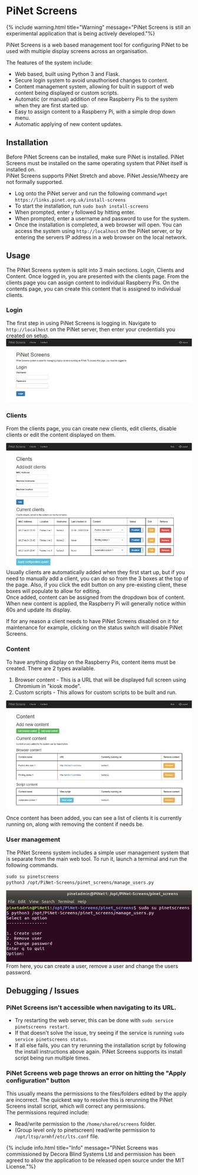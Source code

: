 # PiNet Screens

{% include warning.html title="Warning" message="PiNet Screens is still an experimental application that is being actively developed."%}   

PiNet Screens is a web based management tool for configuring PiNet to be used with multiple display screens across an organisation.   

The features of the system include:
- Web based, built using Python 3 and Flask.
- Secure login system to avoid unauthorised changes to content.
- Content management system, allowing for built in support of web content being displayed or custom scripts.
- Automatic (or manual) addition of new Raspberry Pis to the system when they are first started up.
- Easy to assign content to a Raspberry Pi, with a simple drop down menu.
- Automatic applying of new content updates.   


## Installation
Before PiNet Screens can be installed, make sure PiNet is installed. PiNet Screens must be installed on the same operating system that PiNet itself is installed on.   
PiNet Screens supports PiNet Stretch and above. PiNet Jessie/Wheezy are not formally supported.   

- Log onto the PiNet server and run the following command ```wget https://links.pinet.org.uk/install-screens```
- To start the installation, run ```sudo bash install-screens```
- When prompted, enter `y` followed by hitting enter.
- When prompted, enter a username and password to use for the system.
- Once the installation is completed, a web browser will open. You can access the system using ```http://localhost``` on the PiNet server, or by entering the servers IP address in a web browser on the local network.   


## Usage   
The PiNet Screens system is split into 3 main sections. Login, Clients and Content. Once logged in, you are presented with the clients page. From the clients page you can assign content to individual Raspberry Pis. On the contents page, you can create this content that is assigned to individual clients.   
### Login   
The first step in using PiNet Screens is logging in. Navigate to ```http://localhost``` on the PiNet server, then enter your credentials you created on setup.   
![](../../assets/images/screens-login.jpg)   

### Clients   
From the clients page, you can create new clients, edit clients, disable clients or edit the content displayed on them.   

![](../../assets/images/screens-clients.jpg)   
Usually clients are automatically added when they first start up, but if you need to manually add a client, you can do so from the 3 boxes at the top of the page. Also, if you click the edit button on any pre-existing client, these boxes will populate to allow for editing.   
Once added, content can be assigned from the dropdown box of content. When new content is applied, the Raspberry Pi will generally notice within 60s and update its display.

If for any reason a client needs to have PiNet Screens disabled on it for maintenance for example, clicking on the status switch will disable PiNet Screens.   

### Content   
To have anything display on the Raspberry Pis, content items must be created. There are 2 types available.   
1. Browser content - This is a URL that will be displayed full screen using Chromium in "kiosk mode".   
2. Custom scripts - This allows for custom scripts to be built and run.   

![](../../assets/images/screens-content.jpg)    

Once content has been added, you can see a list of clients it is currently running on, along with removing the content if needs be.   


### User management   
The PiNet Screens system includes a simple user management system that is separate from the main web tool. To run it, launch a terminal and run the following commands.   
```
sudo su pinetscreens
python3 /opt/PiNet-Screens/pinet_screens/manage_users.py
```   
![](../../assets/images/screens-users.jpg)    
From here, you can create a user, remove a user and change the users password.   

## Debugging / Issues
### PiNet Screens isn't accessible when navigating to its URL.
- Try restarting the web server, this can be done with ```sudo service pinetscreens restart```.   
- If that doesn't solve the issue, try seeing if the service is running ```sudo service pinetscreens status```.   
- If all else fails, you can try rerunning the installation script by following the install instructions above again. PiNet Screens supports its install script being run multiple times.   

### PiNet Screens web page throws an error on hitting the "Apply configuration" button
This usually means the permissions to the files/folders edited by the apply are incorrect. The quickest way to resolve this is rerunning the PiNet Screens install script, which will correct any permissions.   
The permissions required include:   
- Read/write permission to the `/home/shared/screens` folder.   
- (Group level only to pinetscreen) read/write permission to `/opt/ltsp/armhf/etc/lts.conf` file.


{% include info.html title="Info" message="PiNet Screens was commissioned by Decora Blind Systems Ltd and permission has been agreed to allow the application to be released open source under the MIT License."%}
